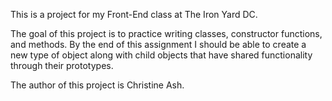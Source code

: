 This is a project for my Front-End class at The Iron Yard DC.

The goal of this project is to practice writing classes, constructor functions, and methods. By the end of this assignment I should be able to create a new type of object along with child objects that have shared functionality through their prototypes.

The author of this project is Christine Ash.
